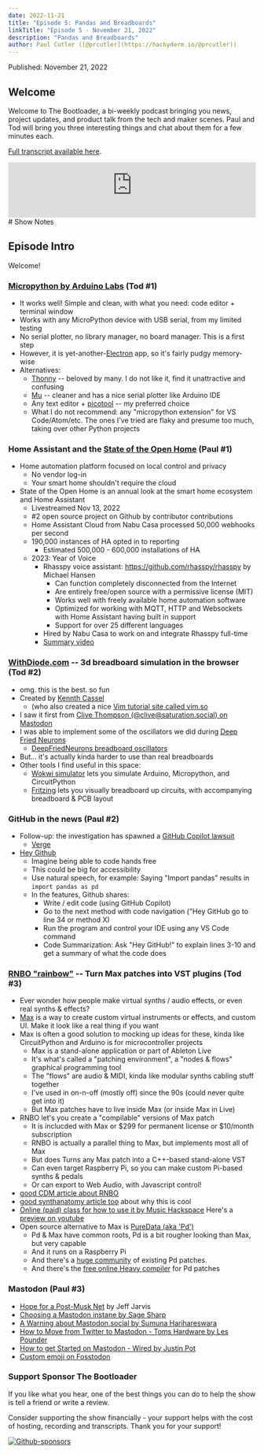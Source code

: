 ```yaml
---
date: 2022-11-21
title: "Episode 5: Pandas and Breadboards"
linkTitle: "Episode 5 - November 21, 2022"
description: "Pandas and Breadboards"
author: Paul Cutler ([@prcutler](https://hachyderm.io/@prcutler))
---
```


Published: November 21, 2022

## Welcome
Welcome to The Bootloader, a bi-weekly podcast bringing you news, project updates, and product talk
from the tech and maker scenes.  Paul and Tod will bring you three interesting things and chat about them for a few minutes each.

[Full transcript available here](https://thebootloader.net/blog/2022/11/21/episode-5-transcript/).

<iframe width="100%" height="112" frameborder="0" scrolling="no" style="width: 100%; height: 112px;  overflow: hidden;" src="https://www.circuitpythonshow.com/@thebootloader/episodes/pandas-and-breadboards-y5nqd/embed/dark"></iframe>
# Show Notes

## Episode Intro
Welcome!

### [Micropython by Arduino Labs](https://blog.arduino.cc/2022/11/10/micropython-officially-becomes-part-of-the-arduino-ecosystem/) (Tod #1)
  * It works well! Simple and clean, with what you need: code editor + terminal window
  * Works with any MicroPython device with USB serial, from my limited testing
  * No serial plotter, no library manager, no board manager. This is a first step
  * However, it is yet-another-[Electron](https://www.electronjs.org/) app, so it's fairly pudgy memory-wise
  * Alternatives:
    * [Thonny](https://thonny.org/) -- beloved by many. I do not like it, find it unattractive and confusing
    * [Mu](https://codewith.mu/) -- cleaner and has a nice serial plotter like Arduino IDE
    * Any text editor + [picotool](https://github.com/raspberrypi/picotool) -- my preferred choice
    * What I do not recommend: any "micropython extension" for VS Code/Atom/etc.
      The ones I've tried are flaky and presume too much, taking over other Python projects

### Home Assistant and the [State of the Open Home](https://www.youtube.com/watch?v=D936T1Ze8-4) (Paul #1)
  * Home automation platform focused on local control and privacy
    * No vendor log-in
    * Your smart home shouldn't require the cloud
  * State of the Open Home is an annual look at the smart home ecosystem and Home Assistant
    * Livestreamed Nov 13, 2022
    * #2 open source project on Github by contributor contributions
    * Home Assistant Cloud from Nabu Casa processed 50,000 webhooks per second
    * 190,000 instances of HA opted in to reporting
      * Estimated 500,000 - 600,000 installations of HA
    * 2023: Year of Voice
      * Rhasspy voice assistant: https://github.com/rhasspy/rhasspy by Michael Hansen
        * Can function completely disconnected from the Internet
        * Are entirely free/open source with a permissive license (MIT)
        * Works well with freely available home automation software
        * Optimized for working with MQTT, HTTP and Websockets with Home Assistant having built in support
        * Support for over 25 different languages
      * Hired by Nabu Casa to work on and integrate Rhasspy full-time
      * [Summary video](https://www.youtube.com/watch?v=krQjw-j7rXI)

### [WithDiode.com](https://www.withdiode.com/explore) -- 3d breadboard simulation in the browser (Tod #2)
  * omg. this is the best. so fun
  * Created by [Kennth Cassel](https://twitter.com/KennethCassel)
    * (who also created a nice [Vim tutorial site called vim.so](https://www.vim.so/)
  * I saw it first from [Clive Thompson (@clive@saturation.social) on Mastodon](https://mastodon.social/@clive@saturation.social/109344907748519044)
  * I was able to implement some of the oscillators we did during
    [Deep Fried Neurons](https://blog.crashspace.org/tag/deep-fried-neurons/)
    * [DeepFriedNeurons breadboard oscillators](https://blog.crashspace.org/2021/05/dfn-happy-hour-no-43-good-vibrations/)
  * But... it's actually kinda harder to use than real breadboards
  * Other tools I find useful in this space:
    * [Wokwi simulator](https://wokwi.com/) lets you simulate Arduino, Micropython, and CircuitPython
    * [Fritzing](https://fritzing.org/) lets you visually breadboard up circuits,
      with accompanying breadboard & PCB layout

### GitHub in the news (Paul #2)
  * Follow-up: the investigation has spawned a [GitHub Copilot lawsuit](https://www.theregister.com/2022/11/11/githubs_copilot_opinion/)
    * [Verge](https://www.theverge.com/2022/11/8/23446821/microsoft-openai-github-copilot-class-action-lawsuit-ai-copyright-violation-training-data)
  * [Hey Github](https://githubnext.com/projects/hey-github)
    * Imagine being able to code hands free
    * This could be big for accessibility
    * Use natural speech, for example: Saying "Import pandas" results in `import pandas as pd`
    * In the features, Github shares:
      * Write / edit code (using GitHub Copilot)
      * Go to the next method with code navigation ("Hey GitHub go to line 34 or method X)
      * Run the program and control your IDE using any VS Code command
      * Code Summarization: Ask "Hey GitHub!" to explain lines 3-10 and get a summary of what the code does


### [RNBO "rainbow"](https://cycling74.com/products/rnbo) -- Turn Max patches into VST plugins (Tod #3)
  * Ever wonder how people make virtual synths / audio effects, or even real synths & effects?
  * [Max](https://cycling74.com/products/max) is a way to create custom virtual instruments or effects, and custom UI. Make it look like a real thing if you want
  * Max is often a good solution to mocking up ideas for these, kinda like CircuitPython and Arduino is for microcontroller projects
    * Max is a stand-alone application or part of Ableton Live
    * It's what's called a "patching environment", a "nodes & flows" graphical programming tool
    * The "flows" are audio & MIDI, kinda like modular synths cabling stuff together
    * I've used in on-n-off (mostly off) since the 90s (could never quite get into it)
    * But Max patches have to live inside Max (or inside Max in Live)
  * RNBO let's you create a "compilable" versions of Max patch
    * It is inclucded with Max or $299 for permanent license or $10/month subscription
    * RNBO is actually a parallel thing to Max, but implements most all of Max
    * But does Turns any Max patch into a C++-based stand-alone VST
    * Can even target Raspberry Pi, so you can make custom Pi-based synths & pedals
    * Or can export to Web Audio, with Javascript control!
  * [good CDM article about RNBO](https://cdm.link/2022/11/rnbo-max-for-web-hardware-plugin/)
  * [good synthanatomy article too](https://www.synthanatomy.com/2022/11/rnbo-turns-your-max-patches-into-hardware-vst-plugins-and-web-applications.html) about why this is cool
  * [Online (paid) class for how to use it by Music Hackspace](https://musichackspace.org/product/getting-started-with-rnbo-in-max/) Here's a [preview on youtube](https://www.youtube.com/watch?v=XK6crVcXefk)
  * Open source alternative to Max is [PureData (aka 'Pd')](https://puredata.info/)
    * Pd & Max have common roots, Pd is a bit rougher looking than Max, but very capable
    * And it runs on a Raspberry Pi
    * And there's a [huge community](https://patchstorage.com/explore) of existing Pd patches.
    * And there's the [free online Heavy compiler](https://www.rebeltech.org/2018/09/12/compile-pure-data-patches-with-free-online-heavy-compiler/) for Pd patches

### Mastodon (Paul #3)
  * [Hope for a Post-Musk Net](https://medium.com/whither-news/hope-for-a-post-musk-net-f156d0cdf431) by Jeff Jarvis
  * [Choosing a Mastodon instane by Sage Sharp](https://twitter.com/_sagesharp_/status/1592188538921316352)
  * [A Warning about Mastodon.social by Sumuna Harihareswara](https://www.harihareswara.net/posts/2022/mastodon-fediverse-warning-mastodonsocial/)
  * [How to Move from Twitter to Mastodon - Toms Hardware by Les Pounder](https://www.tomshardware.com/how-to/move-from-twitter-to-mastodon)
  * [How to get Started on Mastodon - Wired by Justin Pot](https://www.wired.com/story/how-to-get-started-use-mastodon/)
  * [Custom emoji on Fosstodon](https://fosstodon.org/api/v1/custom_emojis)

### Support Sponsor The Bootloader

If you like what you hear, one of the best things you can do to help the show is tell a friend or write a review.

Consider supporting the show financially - your support helps with the cost of hosting, recording and transcripts.  Thank you for your support!

[![Github-sponsors](https://img.shields.io/badge/sponsor-30363D?style=for-the-badge&logo=GitHub-Sponsors&logoColor=#EA4AAA)](https://github.com/sponsors/prcutler)
